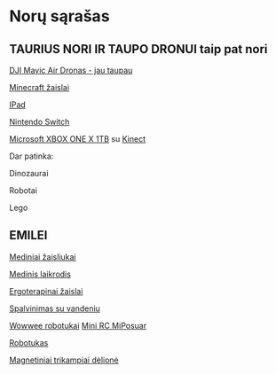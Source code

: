 # Norų sąrašas

## TAURIUS NORI IR TAUPO DRONUI taip pat nori

[DJI Mavic Air Dronas - jau taupau](http://www.skytech.lt/cppt0000014101-dji-mavic-air-arctic-white-universalus-lengvai-sulankstomas-ypac--p-381465.html)

[Minecraft žaislai](https://pigu.lt/lt/search?q=minecraft)

[IPad](http://www.skytech.lt/muqw2fda-apple-ipad-mini-kartos-wifi-64gb-pilkas-p-436242.html)

[Nintendo Switch](http://www.skytech.lt/2500066-nintendo-switch-pilka-viename-zaidimu-nesiojama-konsole-p-347069.html)

[Microsoft XBOX ONE X 1TB](http://www.skytech.lt/cyv00009-microsoft-xbox-one-1tb-zaidimu-konsole-p-371415.html)
su [Kinect](http://www.skytech.lt/885370849479-microsoft-kinect-sensorius-skirtas-xbox-one-konsolei-p-220714.html)

Dar patinka:

Dinozaurai

Robotai

Lego

## EMILEI

[Mediniai žaisliukai](https://www.medinisarkliukas.lt/mediniai-zaislai)

[Medinis laikrodis](https://pigu.lt/lt/kudikiams-ir-vaikams/zaislai/zaislai-kudikiams/medinis-pastatomas-laikrodis-su-geometrinemis-figuromis-bino?id=12327537)

[Ergoterapinai žaislai](https://pigu.lt/lt/kudikiams-ir-vaikams/zaislai/zaislai-kudikiams/lavinamasis-medinis-zaidimas-melissa-doug-karoliuku-labirintas?id=21312570)

[Spalvinimas su vandeniu](https://www.amazon.de/BBLIKE-Malbücher-Zauberstift-Wiederverwendbare-Geburtstagsgeschenke/dp/B07FLQBGCN)

[Wowwee robotukai](https://www.toycity.lt/lt/parduotuve/prekinis-zenklas/brand_wowwee)
[Mini RC MiPosuar](https://www.toycity.lt/lt/parduotuve/robotukai-ir-ismanieji-zaislai/robotukai/wowwee-robotas-mini-rc-miposuar-3890-771171138907/p167109)

[Robotukas](https://pigu.lt/lt/kudikiams-ir-vaikams/zaislai/zaislai-kudikiams/interaktyvus-zaislas-robotas-bkids?id=19329400)

[Magnetiniai trikampiai dėlionė](https://www.amazon.de/PONCTUEL-ESCARGOT-p%C3%A4dagogische-Magnetspielzeug-Lernspielzeug/dp/B0761KFZFQ/ref=sr_1_87?ie=UTF8&qid=1542045175&sr=8-87&keywords=kinder+2+jahre)


